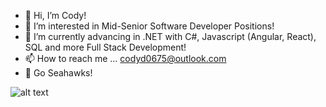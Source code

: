 - 👋 Hi, I’m Cody!
- 👀 I’m interested in Mid-Senior Software Developer Positions!
- 🌱 I’m currently advancing in .NET with C#, Javascript (Angular, React), SQL and more Full Stack Development!
- 📫 How to reach me ... codyd0675@outlook.com
- :eagle: Go Seahawks!
 
![alt text](https://teamcolorcodes.com/wp-content/uploads/2014/05/Seattle_Seahawks_logo.jpg)



<!---
Codyd2k1/Codyd2k1 is a ✨ special ✨ repository because its `README.md` (this file) appears on your GitHub profile.
You can click the Preview link to take a look at your changes.
--->
